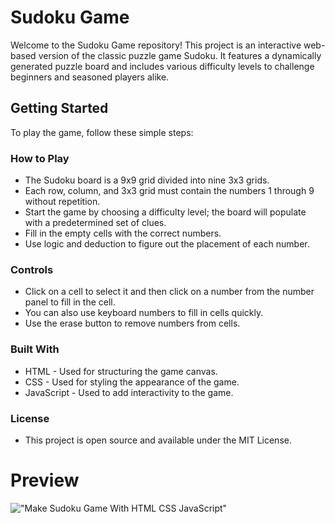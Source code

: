 # Sudoku Game

Welcome to the Sudoku Game repository! This project is an interactive web-based version of the classic puzzle game Sudoku. It features a dynamically generated puzzle board and includes various difficulty levels to challenge beginners and seasoned players alike.

## Getting Started

To play the game, follow these simple steps:

  
### How to Play
- The Sudoku board is a 9x9 grid divided into nine 3x3 grids.
- Each row, column, and 3x3 grid must contain the numbers 1 through 9 without repetition.
- Start the game by choosing a difficulty level; the board will populate with a predetermined set of clues.
- Fill in the empty cells with the correct numbers.
- Use logic and deduction to figure out the placement of each number.
  
### Controls
- Click on a cell to select it and then click on a number from the number panel to fill in the cell.
- You can also use keyboard numbers to fill in cells quickly.
- Use the erase button to remove numbers from cells.


### Built With
- HTML - Used for structuring the game canvas.
- CSS - Used for styling the appearance of the game.
- JavaScript - Used to add interactivity to the game.
  

### License
- This project is open source and available under the MIT License.

# Preview

!["Make Sudoku Game With HTML CSS JavaScript"](https://user-images.githubusercontent.com/67447840/135793517-57b1d971-67c5-4561-bd70-43f26998a108.jpg "Make Sudoku Game With HTML CSS JavaScript")
